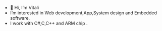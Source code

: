 - 👋 Hi, I’m Vitali
- I’m interested in Web development,App,System design and Embedded software.
- I work with C#,C,C++ and ARM chip .

<!---
Vitali-UK/Vitali-UK is a ✨ special ✨ repository because its `README.md` (this file) appears on your GitHub profile.
You can click the Preview link to take a look at your changes.
--->
